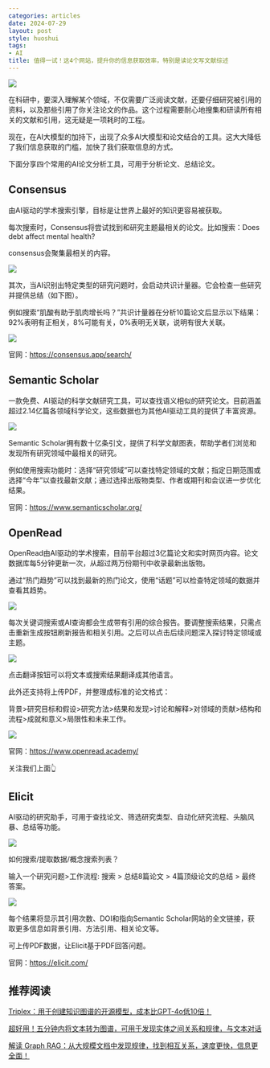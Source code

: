 ```yaml
---
categories: articles
date: 2024-07-29
layout: post
style: huoshui
tags:
- AI
title: 值得一试！这4个网站，提升你的信息获取效率，特别是读论文写文献综述
---
```


![](/assets/images/3be6cda863de4531b1e7376e986c1028.png)

在科研中，要深入理解某个领域，不仅需要广泛阅读文献，还要仔细研究被引用的资料，以及那些引用了你关注论文的作品。这个过程需要耐心地搜集和研读所有相关的文献和引用，这无疑是一项耗时的工程。

现在，在AI大模型的加持下，出现了众多AI大模型和论文结合的工具。这大大降低了我们信息获取的门槛，加快了我们获取信息的方式。

下面分享四个常用的AI论文分析工具，可用于分析论文、总结论文。

## Consensus

由AI驱动的学术搜索引擎，目标是让世界上最好的知识更容易被获取。

每次搜索时，Consensus将尝试找到和研究主题最相关的论文。比如搜索：Does debt affect mental health?

consensus会聚集最相关的内容。  

![](/assets/images/18a7f84eaf294cec89525ef6e7adf400.png)

其次，当AI识别出特定类型的研究问题时，会启动共识计量器。它会检查一些研究并提供总结（如下图）。

例如搜索“肌酸有助于肌肉增长吗？”共识计量器在分析10篇论文后显示以下结果：92%表明有正相关，8%可能有关，0%表明无关联，说明有很大关联。

![](/assets/images/3bdaf14fe49141dfa98b6046b063b721.png)

官网：https://consensus.app/search/

## Semantic Scholar

一款免费、AI驱动的科学文献研究工具，可以查找语义相似的研究论文。目前涵盖超过2.14亿篇各领域科学论文，这些数据也为其他AI驱动工具的提供了丰富资源。

![](/assets/images/f046f78904834730955919483421300e.png)

Semantic Scholar拥有数十亿条引文，提供了科学文献图表，帮助学者们浏览和发现所有研究领域中最相关的研究。

例如使用搜索功能时：选择“研究领域”可以查找特定领域的文献；指定日期范围或选择“今年”以查找最新文献；通过选择出版物类型、作者或期刊和会议进一步优化结果。

官网：https://www.semanticscholar.org/

## OpenRead

OpenRead由AI驱动的学术搜索，目前平台超过3亿篇论文和实时网页内容。论文数据库每5分钟更新一次，从超过两万份期刊中收录最新出版物。

通过“热门趋势”可以找到最新的热门论文，使用“话题”可以检查特定领域的数据并查看其趋势。

![](/assets/images/8dda877e8b1c40e7be83c39a84265597.png)

每次关键词搜索或AI查询都会生成带有引用的综合报告。要调整搜索结果，只需点击重新生成按钮刷新报告和相关引用。之后可以点击后续问题深入探讨特定领域或主题。  

![](/assets/images/65d80efc2c694501a2585381131bf4a4.png)

点击翻译按钮可以将文本或搜索结果翻译成其他语言。

此外还支持将上传PDF，并整理成标准的论文格式：

背景>研究目标和假设>研究方法>结果和发现>讨论和解释>对领域的贡献>结构和流程>成就和意义>局限性和未来工作。

![](/assets/images/db559099342a4e43b707e77f7f334723.png)

官网：https://www.openread.academy/

关注我们上面👆

## Elicit

AI驱动的研究助手，可用于查找论文、筛选研究类型、自动化研究流程、头脑风暴、总结等功能。

![](/assets/images/e9d1755e36d14406ae6f379ef431c915.png)

如何搜索/提取数据/概念搜索列表？

输入一个研究问题>工作流程: 搜索 > 总结8篇论文 > 4篇顶级论文的总结 > 最终答案。

![](/assets/images/0bf1ea66fb5e4cfea6b53b091a11e964.png)

每个结果将显示其引用次数、DOI和指向Semantic Scholar网站的全文链接，获取更多信息如背景引用、方法引用、相关论文等。

可上传PDF数据，让Elicit基于PDF回答问题。

官网：https://elicit.com/

  

## 推荐阅读

[Triplex：用于创建知识图谱的开源模型，成本比GPT-4o低10倍！](http://mp.weixin.qq.com/s?__biz=Mzk0OTY0NzM1Ng==&mid=2247486546&idx=1&sn=98139129e78b457e2f1885495f3c58b3&chksm=c3546ec1f423e7d7df329e883ab39c79eaf61e6bc38cc801a318c7f95a229a670b161ca445af&scene=21#wechat_redirect)  

[超好用！五分钟内将文本转为图谱，可用于发现实体之间关系和规律，与文本对话](http://mp.weixin.qq.com/s?__biz=Mzk0OTY0NzM1Ng==&mid=2247486457&idx=1&sn=e801511901e60a9058b443819eaaaf60&chksm=c354696af423e07cf55e3fdc59375b352e493f6ab3cf282d199f74ca9b2556cb797671cb2418&scene=21#wechat_redirect)  

[解读 Graph RAG：从大规模文档中发现规律，找到相互关系，速度更快，信息更全面！](http://mp.weixin.qq.com/s?__biz=Mzk0OTY0NzM1Ng==&mid=2247486198&idx=1&sn=fe870f73635f7e97d576fb81c20befe2&chksm=c3546865f423e173293ec3697258a848a7dff22690a4b9cad0a91abdce7745760d98c5b16281&scene=21#wechat_redirect)